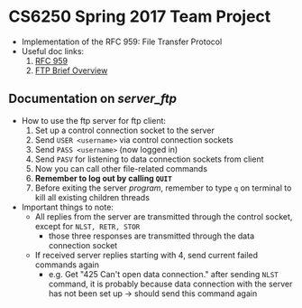 # CS6250 Spring 2017 Team Project
- Implementation of the RFC 959: File Transfer Protocol
- Useful doc links:
  1. [RFC 959](http://www.faqs.org/rfcs/rfc959.html)
  2. [FTP Brief Overview](http://enterprisedt.com/publications/FTP_Overview.html)

## Documentation on *server_ftp*
- How to use the ftp server for ftp client:
  1. Set up a control connection socket to the server
  2. Send ```USER <username>``` via control connection sockets
  3. Send ```PASS <username>``` (now logged in)
  4. Send ```PASV``` for listening to data connection sockets from client
  5. Now you can call other file-related commands
  6. **Remember to log out by calling ```QUIT```**
  7. Before exiting the server *program*, remember to type ```q``` on terminal to kill all existing children threads
- Important things to note:
  * All replies from the server are transmitted through the control socket, except for ```NLST, RETR, STOR```
    - those three responses are transmitted through the data connection socket 
  * If received server replies starting with 4, send current failed commands again
    - e.g. Get "425 Can't open data connection." after sending ```NLST``` command, it is probably because data connection with the server has not been set up -> should send this command again
